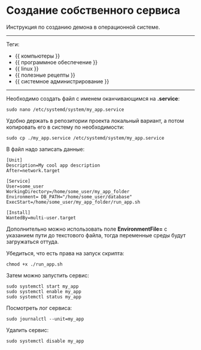 # Создание собственного сервиса

Инструкция по созданию демона в операционной системе.

---

Теги:

- {{ компьютеры }}
- {{ программное обеспечение }}
- {{ linux }}
- {{ полезные рецепты }}
- {{ системное администрирование }}

---

Необходимо создать файл с именем оканчивающимся на **.service**:

```shell
sudo nano /etc/systemd/system/my_app.service
```

Удобно держать в репозитории проекта локальный вариант, а потом копировать его
в систему по необходимости:

```shell
sudo cp ./my_app.service /etc/systemd/system/my_app.service
```

В файл надо записать данные:

```
[Unit]
Description=My cool app description
After=network.target

[Service]
User=some_user
WorkingDirectory=/home/some_user/my_app_folder
Environment= DB_PATH="/home/some_user/database"
ExecStart=/home/some_user/my_app_folder/run_app.sh

[Install]
WantedBy=multi-user.target
```

Дополнительно можно использовать поле **EnvironmentFile=** с указанием пути до
текстового файла, тогда переменные среды будут загружаться оттуда.

Убедиться, что есть права на запуск скрипта:

```shell
chmod +x ./run_app.sh
```

Затем можно запустить сервис:

```shell
sudo systemctl start my_app
sudo systemctl enable my_app
sudo systemctl status my_app
```

Посмотреть лог сервиса:

```shell
sudo journalctl --unit=my_app
```

Удалить сервис:

```shell
sudo systemctl disable my_app
```
